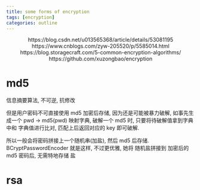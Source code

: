 ```yaml
---
title: some forms of encryption
tags: [encryption]
categories: outline
---
```


<div align="center">
https://blog.csdn.net/u013565368/article/details/53081195
https://www.cnblogs.com/zyw-205520/p/5585014.html
https://blog.storagecraft.com/5-common-encryption-algorithms/
https://github.com/xuzongbao/encryption
</div>

<!--more-->

# md5

信息摘要算法, 不可逆, 抗修改

但是用户密码不可直接使用 md5 加密后存储, 因为还是可能被暴力破解, 如事先生成一个 pwd -> md5(pwd) 映射字典, 破解一个 md5 时, 只要将待破解值拿到字典中和 字典值进行比对, 匹配上后返回对应的 key 即可破解.

所以一般会将密码拼接上一个随机串(加盐), 然后 md5 后存储. BCryptPasswordEncoder 就是这样, 不过更优雅, 她将 随机盐拼接到 加密后的 md5 密码后, 无需特地存储 盐

# rsa